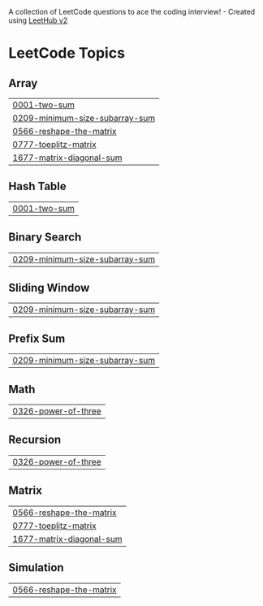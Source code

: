 A collection of LeetCode questions to ace the coding interview! - Created using [LeetHub v2](https://github.com/arunbhardwaj/LeetHub-2.0)
<!---LeetCode Topics Start-->
# LeetCode Topics
## Array
|  |
| ------- |
| [0001-two-sum](https://github.com/harshasaiakhil/leetcode/tree/master/0001-two-sum) |
| [0209-minimum-size-subarray-sum](https://github.com/harshasaiakhil/leetcode/tree/master/0209-minimum-size-subarray-sum) |
| [0566-reshape-the-matrix](https://github.com/harshasaiakhil/leetcode/tree/master/0566-reshape-the-matrix) |
| [0777-toeplitz-matrix](https://github.com/harshasaiakhil/leetcode/tree/master/0777-toeplitz-matrix) |
| [1677-matrix-diagonal-sum](https://github.com/harshasaiakhil/leetcode/tree/master/1677-matrix-diagonal-sum) |
## Hash Table
|  |
| ------- |
| [0001-two-sum](https://github.com/harshasaiakhil/leetcode/tree/master/0001-two-sum) |
## Binary Search
|  |
| ------- |
| [0209-minimum-size-subarray-sum](https://github.com/harshasaiakhil/leetcode/tree/master/0209-minimum-size-subarray-sum) |
## Sliding Window
|  |
| ------- |
| [0209-minimum-size-subarray-sum](https://github.com/harshasaiakhil/leetcode/tree/master/0209-minimum-size-subarray-sum) |
## Prefix Sum
|  |
| ------- |
| [0209-minimum-size-subarray-sum](https://github.com/harshasaiakhil/leetcode/tree/master/0209-minimum-size-subarray-sum) |
## Math
|  |
| ------- |
| [0326-power-of-three](https://github.com/harshasaiakhil/leetcode/tree/master/0326-power-of-three) |
## Recursion
|  |
| ------- |
| [0326-power-of-three](https://github.com/harshasaiakhil/leetcode/tree/master/0326-power-of-three) |
## Matrix
|  |
| ------- |
| [0566-reshape-the-matrix](https://github.com/harshasaiakhil/leetcode/tree/master/0566-reshape-the-matrix) |
| [0777-toeplitz-matrix](https://github.com/harshasaiakhil/leetcode/tree/master/0777-toeplitz-matrix) |
| [1677-matrix-diagonal-sum](https://github.com/harshasaiakhil/leetcode/tree/master/1677-matrix-diagonal-sum) |
## Simulation
|  |
| ------- |
| [0566-reshape-the-matrix](https://github.com/harshasaiakhil/leetcode/tree/master/0566-reshape-the-matrix) |
<!---LeetCode Topics End-->